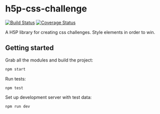 # h5p-css-challenge

[![Build Status](https://travis-ci.org/thomasmars/h5p-css-challenge.svg?branch=master)](https://travis-ci.org/thomasmars/h5p-css-challenge) [![Coverage Status](https://coveralls.io/repos/github/thomasmars/h5p-css-challenge/badge.svg?branch=master)](https://coveralls.io/github/thomasmars/h5p-css-challenge?branch=master)

A H5P library for creating css challenges.
Style elements in order to win.

## Getting started

Grab all the modules and build the project:
```javascript
npm start
```

Run tests:
```javscript
npm test
```

Set up development server with test data:
```javascript
npm run dev
```
